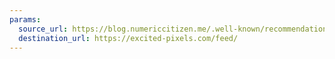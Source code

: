```yaml
---
params:
  source_url: https://blog.numericcitizen.me/.well-known/recommendations.opml
  destination_url: https://excited-pixels.com/feed/
---
```

